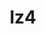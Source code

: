 ---
title: "lz4"
layout: cache
categories: [package, v0.18.1]
meta: {"versions": ["1.9.3"], "compilers": ["gcc@=7.3.1", "gcc@=7.5.0"], "oss": ["amzn2", "ubuntu18.04"], "platforms": ["linux"], "targets": ["aarch64", "graviton2", "x86_64", "x86_64_v3", "x86_64_v4"], "stacks": ["aws-ahug", "aws-ahug-aarch64", "aws-isc", "aws-isc-aarch64", "build_systems", "data-vis-sdk", "e4s", "radiuss", "root", "tutorial"], "num_specs": 5, "num_specs_by_stack": {"tutorial": 1, "radiuss": 1, "data-vis-sdk": 1, "build_systems": 1, "root": 5, "e4s": 1, "aws-isc": 2, "aws-ahug": 2, "aws-isc-aarch64": 2, "aws-ahug-aarch64": 2}}
spec_details: [{"hash": "fneymg5vs7rv4f7vnkmatafmlkmtkpjo", "compiler": "gcc@=7.5.0", "versions": ["1.9.3"], "os": "ubuntu18.04", "platform": "linux", "target": "x86_64", "variants": ["libs=shared,static"], "stacks": ["tutorial", "radiuss", "data-vis-sdk", "build_systems", "root", "e4s"], "size": "-", "tarball": "https://binaries.spack.io/v0.18.1/build_cache/linux-ubuntu18.04-x86_64/gcc-7.5.0/lz4-1.9.3/linux-ubuntu18.04-x86_64-gcc-7.5.0-lz4-1.9.3-fneymg5vs7rv4f7vnkmatafmlkmtkpjo.spack"}, {"hash": "4buo3quthamsdaoruaju4hyk7dqkw53n", "compiler": "gcc@=7.3.1", "versions": ["1.9.3"], "os": "amzn2", "platform": "linux", "target": "x86_64_v3", "variants": ["libs=shared,static"], "stacks": ["aws-isc", "root", "aws-ahug"], "size": "-", "tarball": "https://binaries.spack.io/v0.18.1/build_cache/linux-amzn2-x86_64_v3/gcc-7.3.1/lz4-1.9.3/linux-amzn2-x86_64_v3-gcc-7.3.1-lz4-1.9.3-4buo3quthamsdaoruaju4hyk7dqkw53n.spack"}, {"hash": "3i7iore765c4vkn7apwhq6xvwp56vrni", "compiler": "gcc@=7.3.1", "versions": ["1.9.3"], "os": "amzn2", "platform": "linux", "target": "aarch64", "variants": ["libs=shared,static"], "stacks": ["root", "aws-isc-aarch64", "aws-ahug-aarch64"], "size": "-", "tarball": "https://binaries.spack.io/v0.18.1/build_cache/linux-amzn2-aarch64/gcc-7.3.1/lz4-1.9.3/linux-amzn2-aarch64-gcc-7.3.1-lz4-1.9.3-3i7iore765c4vkn7apwhq6xvwp56vrni.spack"}, {"hash": "tbqjknfcwa5iju6slingno2dtxbqyfnp", "compiler": "gcc@=7.3.1", "versions": ["1.9.3"], "os": "amzn2", "platform": "linux", "target": "x86_64_v4", "variants": ["libs=shared,static"], "stacks": ["aws-isc", "root", "aws-ahug"], "size": "-", "tarball": "https://binaries.spack.io/v0.18.1/build_cache/linux-amzn2-x86_64_v4/gcc-7.3.1/lz4-1.9.3/linux-amzn2-x86_64_v4-gcc-7.3.1-lz4-1.9.3-tbqjknfcwa5iju6slingno2dtxbqyfnp.spack"}, {"hash": "7kd5ulqie4fzit4urwefibozk7h3cujg", "compiler": "gcc@=7.3.1", "versions": ["1.9.3"], "os": "amzn2", "platform": "linux", "target": "graviton2", "variants": ["libs=shared,static"], "stacks": ["root", "aws-isc-aarch64", "aws-ahug-aarch64"], "size": "-", "tarball": "https://binaries.spack.io/v0.18.1/build_cache/linux-amzn2-graviton2/gcc-7.3.1/lz4-1.9.3/linux-amzn2-graviton2-gcc-7.3.1-lz4-1.9.3-7kd5ulqie4fzit4urwefibozk7h3cujg.spack"}]
---